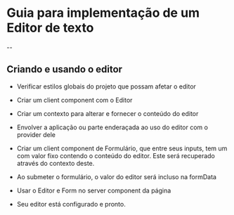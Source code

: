 # Guia para implementação de um Editor de texto

--

## Criando e usando o editor
  - Verificar estilos globais do projeto que possam afetar o editor
  - Criar um client component com o Editor
  - Criar um contexto para alterar e fornecer o conteúdo do editor
  - Envolver a aplicação ou parte enderaçada ao uso do editor com o provider dele
  - Criar um client component de Formulário, que entre seus inputs, tem um com valor
  fixo contendo o conteúdo do editor. Este será recuperado através do contexto deste.
  - Ao submeter o formulário, o valor do editor será incluso na formData
  - Usar o Editor e Form no server component da página
  
  - Seu editor está configurado e pronto.